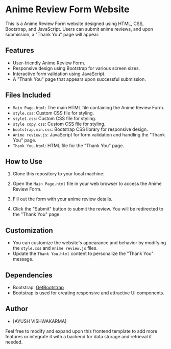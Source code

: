 # Anime Review Form Website

This is a Anime Review Form website designed using HTML, CSS, Bootstrap, and JavaScript. Users can submit anime reviews, and upon submission, a "Thank You" page will appear.

## Features

- User-friendly Anime Review Form.
- Responsive design using Bootstrap for various screen sizes.
- Interactive form validation using JavaScript.
- A "Thank You" page that appears upon successful submission.

## Files Included

- `Main Page.html`: The main HTML file containing the Anime Review Form.
- `style.css`: Custom CSS file for styling.
- `style1.css`: Custom CSS file for styling.
- `style copy.css`: Custom CSS file for styling.
- `bootstrap.min.css`: Bootstrap CSS library for responsive design.
- `Anime review.js`: JavaScript for form validation and handling the "Thank You" page.
- `Thank You.html`: HTML file for the "Thank You" page.

## How to Use

1. Clone this repository to your local machine:

2. Open the `Main Page.html` file in your web browser to access the Anime Review Form.

3. Fill out the form with your anime review details.

4. Click the "Submit" button to submit the review. You will be redirected to the "Thank You" page.

## Customization

- You can customize the website's appearance and behavior by modifying the `style.css` and `Anime review.js` files.
- Update the `Thank You.html` content to personalize the "Thank You" message.

## Dependencies

- Bootstrap: [GetBootstrap](https://getbootstrap.com/)
- Bootstrap is used for creating responsive and attractive UI components.

## Author

- [AYUSH VISHWAKARMA]

Feel free to modify and expand upon this frontend template to add more features or integrate it with a backend for data storage and retrieval if needed.


